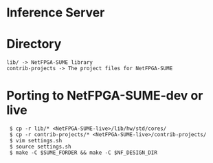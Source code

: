 # Inference Server

# Directory
```
lib/ -> NetFPGA-SUME library
contrib-projects -> The project files for NetFPGA-SUME
```

# Porting to NetFPGA-SUME-dev or live
```
 $ cp -r lib/* <NetFPGA-SUME-live>/lib/hw/std/cores/
 $ cp -r contrib-projects/* <NetFPGA-SUME-live>/contrib-projects/
 $ vim settings.sh
 $ source settings.sh
 $ make -C $SUME_FORDER && make -C $NF_DESIGN_DIR
```

